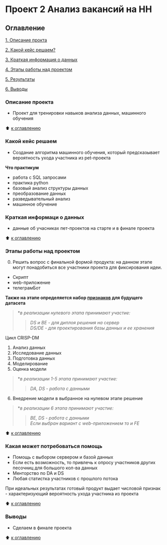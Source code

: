 # Проект 2 Анализ вакансий на HH

## Оглавление
[1. Описание прокта](https://github.com/Good-PJ/pet/blob/master/README.md#Описание)


[2. Какой кейс решаем?](https://github.com/Good-PJ/pet/blob/master/README.md#Какой-кейс-решаем)

[3. Краткая информация о данных](https://github.com/Good-PJ/pet/blob/master/README.md#Краткая-информаци-о-данных)

[4. Этапы работы над проектом](https://github.com/Good-PJ/pet/blob/master/README.md#Этапы-работы-над-проектом)

[5. Результаты](https://github.com/Good-PJ/pet/blob/master/README.md#Результаты)

[6. Выводы](https://github.com/Good-PJ/pet/blob/master/README.md#Выводы)


### Описание проекта
- Проект для тренировки навыков анализа данных, машинного обучения

:arrow_up: [к оглавлению](https://github.com/Good-PJ/pet/blob/master/README.md#Оглавление)


### Какой кейс решаем
- Создание алгоритма машинного обучения, который предсказывает вероятность ухода участника из pet-проекта

**Что практикум**
- работа с SQL запросами
- практика python
- базовый анализ структуры данных
- преобразование данных
- разведывательный анализ
- машинное обучение



### Краткая информаци о данных
- данные об учасниках пет-проектов на старте и в финале проекта

:arrow_up: [к оглавлению](https://github.com/Good-PJ/pet/blob/master/README.md#Оглавление)


### Этапы работы над проектом

0. Решить вопрос с финальной формой продукта: на данном этапе могут понадобиться все участники проекта для фиксирования идеи.
  - Скрипт
  - web-приложение
  - телеграмБот

**Также на этапе определяется набор [признаков](https://github.com/Good-PJ/pet/blob/master/%D0%9F%D1%80%D0%B8%D0%B7%D0%BD%D0%B0%D0%BA%D0%B8.txt) для будущего датасета**

> **в реализации нулевого этапа принимают участие:*
>> *DS и BE - для диплоя решения на сервер*<br>
>> *DS/DE - для проектирования базы данных и ее хранения*

Цикл CRISP-DM
1. Анализ данных
2. Исследование данных
3. Подготовка данных
4. Моделирование
5. Оценка модели
> **в реализации 1-5 этапа принимают участие:*
>> *DA, DS - работа с данными*

6. Внедрение модели в выбранное на нулевом этапе решение
> **в реализации 6 этапа принимают участие:*
>> *BE, DS - работа с данными*<br>
>> *Если выбран вариант с web-приложением то и FE*

:arrow_up: [к оглавлению](https://github.com/Good-PJ/pet/blob/master/README.md#Оглавление)



### Какая может потребоваться помощь
- Помощь с выбором сервером и базой данных
- Если есть возможность, то привлечь к опросу участников других песочниц для большого кол-ва данных
- Менторство по DA и DS
- Любая статистка участников с прошлого потока

При идеальных результатах готовый продукт выдает числовой признак - характеризующий вероятность ухода участника из проекта

:arrow_up: [к оглавлению](https://github.com/Good-PJ/pet/blob/master/README.md#Оглавление)


### Выводы

- Сделаем в финале проекта

:arrow_up: [к оглавлению](https://github.com/Good-PJ/pet/blob/master/README.md#Оглавление)
